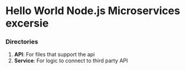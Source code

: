 # Hello World Node.js Microservices excersie

### Directories
1. __API__: For files that support the api
2. __Service__: For logic to connect to third party API
